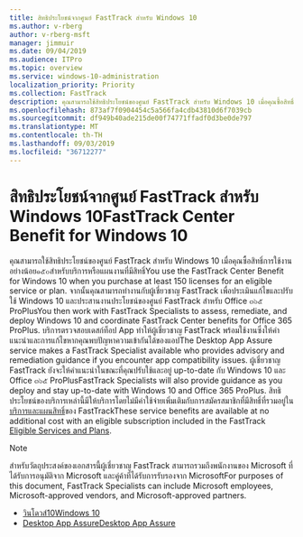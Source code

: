 ```yaml
---
title: สิทธิประโยชน์จากศูนย์ FastTrack สำหรับ Windows 10
ms.author: v-rberg
author: v-rberg-msft
manager: jimmuir
ms.date: 09/04/2019
ms.audience: ITPro
ms.topic: overview
ms.service: windows-10-administration
localization_priority: Priority
ms.collection: FastTrack
description: คุณสามารถใช้สิทธิประโยชน์ของศูนย์ FastTrack สำหรับ Windows 10 เมื่อคุณซื้อสิทธิ์การใช้งานอย่าง*น้อย*๑๕๐สำหรับบริการหรือแผนงานที่มีสิทธิ์
ms.openlocfilehash: 873af7f0904454c5a566fa4cdb43810d6f7039cb
ms.sourcegitcommit: df949b40ade215de00f74771ffadf0d3be0de797
ms.translationtype: MT
ms.contentlocale: th-TH
ms.lasthandoff: 09/03/2019
ms.locfileid: "36712277"
---
```

# <a name="fasttrack-center-benefit-for-windows-10"></a><span data-ttu-id="0e807-103">สิทธิประโยชน์จากศูนย์ FastTrack สำหรับ Windows 10</span><span class="sxs-lookup"><span data-stu-id="0e807-103">FastTrack Center Benefit for Windows 10</span></span>

<span data-ttu-id="0e807-104">คุณสามารถใช้สิทธิประโยชน์ของศูนย์ FastTrack สำหรับ Windows 10 เมื่อคุณซื้อสิทธิ์การใช้งานอย่างน้อย๑๕๐สำหรับบริการหรือแผนงานที่มีสิทธิ์</span><span class="sxs-lookup"><span data-stu-id="0e807-104">You use the FastTrack Center Benefit for Windows 10 when you purchase at least 150 licenses for an eligible service or plan.</span></span> <span data-ttu-id="0e807-105">จากนั้นคุณสามารถทำงานกับผู้เชี่ยวชาญ FastTrack เพื่อประเมินแก้ไขและปรับใช้ Windows 10 และประสานงานประโยชน์ของศูนย์ FastTrack สำหรับ Office ๓๖๕ ProPlus</span><span class="sxs-lookup"><span data-stu-id="0e807-105">You then work with FastTrack Specialists to assess, remediate, and deploy Windows 10 and coordinate FastTrack Center benefits for Office 365 ProPlus.</span></span> <span data-ttu-id="0e807-106">บริการตรวจสอบเดสก์ท็อป App ทำให้ผู้เชี่ยวชาญ FastTrack พร้อมใช้งานซึ่งให้คำแนะนำและการแก้ไขหากคุณพบปัญหาความเข้ากันได้ของแอป</span><span class="sxs-lookup"><span data-stu-id="0e807-106">The Desktop App Assure service makes a FastTrack Specialist available who provides advisory and remediation guidance if you encounter app compatibility issues.</span></span>  <span data-ttu-id="0e807-107">ผู้เชี่ยวชาญ FastTrack ยังจะให้คำแนะนำในขณะที่คุณปรับใช้และอยู่ up-to-date กับ Windows 10 และ Office ๓๖๕ ProPlus</span><span class="sxs-lookup"><span data-stu-id="0e807-107">FastTrack Specialists will also provide guidance as you deploy and stay up-to-date with Windows 10 and Office 365 ProPlus.</span></span> <span data-ttu-id="0e807-108">สิทธิประโยชน์ของบริการเหล่านี้มีให้บริการโดยไม่มีค่าใช้จ่ายเพิ่มเติมกับการสมัครสมาชิกที่มีสิทธิ์ที่รวมอยู่ใน[บริการและแผนสิทธิ์](M365-eligible-services-and-plans.md)ของ FastTrack</span><span class="sxs-lookup"><span data-stu-id="0e807-108">These service benefits are available at no additional cost with an eligible subscription included in the FastTrack [Eligible Services and Plans](M365-eligible-services-and-plans.md).</span></span>
  
> [!NOTE]
> <span data-ttu-id="0e807-109">สำหรับวัตถุประสงค์ของเอกสารนี้ผู้เชี่ยวชาญ FastTrack สามารถรวมถึงพนักงานของ Microsoft ที่ได้รับการอนุมัติจาก Microsoft และคู่ค้าที่ได้รับการรับรองจาก Microsoft</span><span class="sxs-lookup"><span data-stu-id="0e807-109">For purposes of this document, FastTrack Specialists can include Microsoft employees, Microsoft-approved vendors, and Microsoft-approved partners.</span></span> 
    
- [<span data-ttu-id="0e807-110">วินโดวส์10</span><span class="sxs-lookup"><span data-stu-id="0e807-110">Windows 10</span></span>](Win-10-windows-10.md)
- [<span data-ttu-id="0e807-111">Desktop App Assure</span><span class="sxs-lookup"><span data-stu-id="0e807-111">Desktop App Assure</span></span>](Win-10-desktop-app-assure.md)
  

  

 